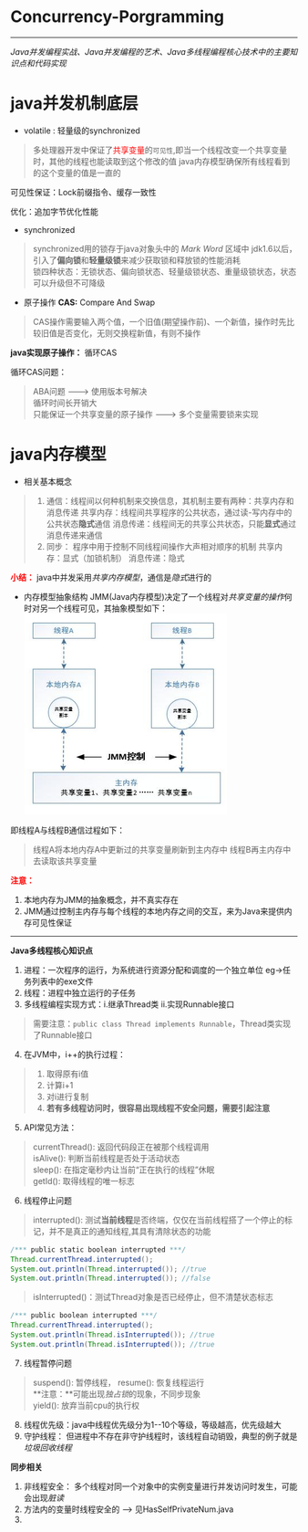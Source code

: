 # Concurrency-Porgramming #

---

*Java并发编程实战、Java并发编程的艺术、Java多线程编程核心技术中的主要知识点和代码实现*


# java并发机制底层 #

+ volatile : 轻量级的synchronized

>多处理器开发中保证了<font color="red">共享变量</font>的`可见性`,即当一个线程改变一个共享变量时，其他的线程也能读取到这个修改的值
>java内存模型确保所有线程看到的这个变量的值是一直的

可见性保证：Lock前缀指令、缓存一致性

优化：追加字节优化性能

+ synchronized
>synchronized用的锁存于java对象头中的 *Mark Word* 区域中
>jdk1.6以后，引入了**偏向锁**和**轻量级锁**来减少获取锁和释放锁的性能消耗  
>锁四种状态：无锁状态、偏向锁状态、轻量级锁状态、重量级锁状态，状态可以升级但不可降级

+ 原子操作
**CAS:** Compare And Swap 
>CAS操作需要输入两个值，一个旧值(期望操作前)、一个新值，操作时先比较旧值是否变化，无则交换程新值，有则不操作

**java实现原子操作：** 循环CAS

循环CAS问题：
>ABA问题 ---> 使用版本号解决  
>循环时间长开销大  
>只能保证一个共享变量的原子操作  ---> 多个变量需要锁来实现  

# java内存模型 #

+ 相关基本概念
>1. 通信：线程间以何种机制来交换信息，其机制主要有两种：共享内存和消息传递
>共享内存：线程间共享程序的公共状态，通过读-写内存中的公共状态**隐式**通信
>消息传递：线程间无的共享公共状态，只能**显式**通过消息传递来通信
>2. 同步： 程序中用于控制不同线程间操作大声相对顺序的机制
>共享内存：显式（加锁机制）
>消息传递：隐式

**<font color="red">小结：</font>** java中并发采用*共享内存模型*，通信是*隐式*进行的

+ 内存模型抽象结构
JMM(Java内存模型)决定了一个线程对*共享变量的操作*何时对另一个线程可见，其抽象模型如下：
![Java内存模型](https://github.com/RecYan/Concurrency-Porgramming/raw/master/img/ch3-1.jpg)  

即线程A与线程B通信过程如下：
>线程A将本地内存A中更新过的共享变量刷新到主内存中
>线程B再主内存中去读取该共享变量

**<font color="red">注意：</font>**
1. 本地内存为JMM的抽象概念，并不真实存在
2. JMM通过控制主内存与每个线程的本地内存之间的交互，来为Java来提供内存可见性保证



---

**Java多线程核心知识点**
1. 进程：一次程序的运行，为系统进行资源分配和调度的一个独立单位 eg->任务列表中的exe文件  
2. 线程：进程中独立运行的子任务  
3. 多线程编程实现方式：i.继承Thread类 ii.实现Runnable接口  
> 需要注意：`public class Thread implements Runnable`，Thread类实现了Runnable接口  
4. 在JVM中，i++的执行过程：  
>1. 取得原有i值  
>2. 计算i+1  
>3. 对i进行复制  
>4. **若有多线程访问时，很容易出现线程不安全问题，需要引起注意**  
5. API常见方法：  
>currentThread(): 返回代码段正在被那个线程调用  
>isAlive(): 判断当前线程是否处于活动状态  
>sleep(): 在指定毫秒内让当前“正在执行的线程”休眠  
>getId(): 取得线程的唯一标志  
6. 线程停止问题  
> interrupted(): 测试**当前线程**是否终端，仅仅在当前线程搭了一个停止的标记，并不是真正的通知线程,其具有清除状态的功能  
``` java
/*** public static boolean interrupted ***/  
Thread.currentThread.interrupted();  
System.out.println(Thread.interrupted()); //true  
System.out.println(Thread.interrupted()); //false  
```
> isInterrupted()：测试Thread对象是否已经停止，但不清楚状态标志
``` java
/*** public boolean interrupted ***/  
Thread.currentThread.interrupted();  
System.out.println(Thread.isInterrupted()); //true  
System.out.println(Thread.isInterrupted()); //true  
```
7. 线程暂停问题
>suspend(): 暂停线程， resume(): 恢复线程运行  
>**注意：**可能出现*独占锁*的现象，不同步现象  
>yield(): 放弃当前cpu的执行权  
8. 线程优先级：java中线程优先级分为1--10个等级，等级越高，优先级越大  
9. 守护线程： 但进程中不存在非守护线程时，该线程自动销毁，典型的例子就是 *垃圾回收线程*  

**同步相关**
1. 非线程安全： 多个线程对同一个对象中的实例变量进行并发访问时发生，可能会出现*脏读*
2. 方法内的变量时线程安全的 --> 见HasSelfPrivateNum.java
3. 






